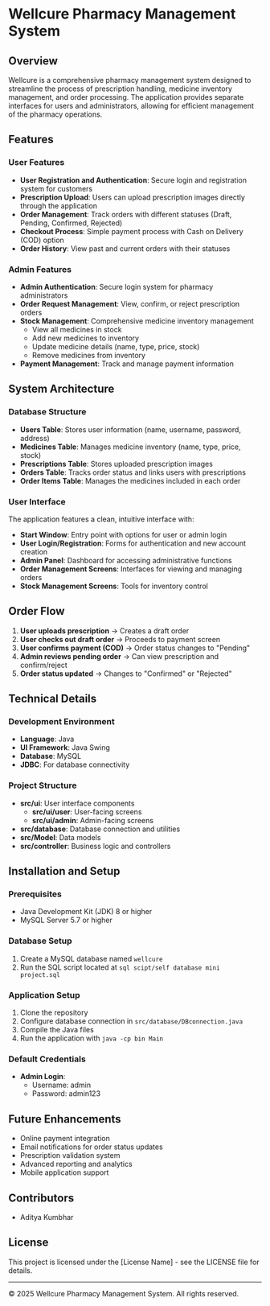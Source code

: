 # Wellcure Pharmacy Management System

## Overview
Wellcure is a comprehensive pharmacy management system designed to streamline the process of prescription handling, medicine inventory management, and order processing. The application provides separate interfaces for users and administrators, allowing for efficient management of the pharmacy operations.

## Features

### User Features
- **User Registration and Authentication**: Secure login and registration system for customers
- **Prescription Upload**: Users can upload prescription images directly through the application
- **Order Management**: Track orders with different statuses (Draft, Pending, Confirmed, Rejected)
- **Checkout Process**: Simple payment process with Cash on Delivery (COD) option
- **Order History**: View past and current orders with their statuses

### Admin Features
- **Admin Authentication**: Secure login system for pharmacy administrators
- **Order Request Management**: View, confirm, or reject prescription orders
- **Stock Management**: Comprehensive medicine inventory management
  - View all medicines in stock
  - Add new medicines to inventory
  - Update medicine details (name, type, price, stock)
  - Remove medicines from inventory
- **Payment Management**: Track and manage payment information

## System Architecture

### Database Structure
- **Users Table**: Stores user information (name, username, password, address)
- **Medicines Table**: Manages medicine inventory (name, type, price, stock)
- **Prescriptions Table**: Stores uploaded prescription images
- **Orders Table**: Tracks order status and links users with prescriptions
- **Order Items Table**: Manages the medicines included in each order

### User Interface
The application features a clean, intuitive interface with:
- **Start Window**: Entry point with options for user or admin login
- **User Login/Registration**: Forms for authentication and new account creation
- **Admin Panel**: Dashboard for accessing administrative functions
- **Order Management Screens**: Interfaces for viewing and managing orders
- **Stock Management Screens**: Tools for inventory control

## Order Flow
1. **User uploads prescription** → Creates a draft order
2. **User checks out draft order** → Proceeds to payment screen
3. **User confirms payment (COD)** → Order status changes to "Pending"
4. **Admin reviews pending order** → Can view prescription and confirm/reject
5. **Order status updated** → Changes to "Confirmed" or "Rejected"

## Technical Details

### Development Environment
- **Language**: Java
- **UI Framework**: Java Swing
- **Database**: MySQL
- **JDBC**: For database connectivity

### Project Structure
- **src/ui**: User interface components
  - **src/ui/user**: User-facing screens
  - **src/ui/admin**: Admin-facing screens
- **src/database**: Database connection and utilities
- **src/Model**: Data models
- **src/controller**: Business logic and controllers

## Installation and Setup

### Prerequisites
- Java Development Kit (JDK) 8 or higher
- MySQL Server 5.7 or higher

### Database Setup
1. Create a MySQL database named `wellcure`
2. Run the SQL script located at `sql scipt/self database mini project.sql`

### Application Setup
1. Clone the repository
2. Configure database connection in `src/database/DBconnection.java`
3. Compile the Java files
4. Run the application with `java -cp bin Main`

### Default Credentials
- **Admin Login**:
  - Username: admin
  - Password: admin123

## Future Enhancements
- Online payment integration
- Email notifications for order status updates
- Prescription validation system
- Advanced reporting and analytics
- Mobile application support

## Contributors
- Aditya Kumbhar

## License
This project is licensed under the [License Name] - see the LICENSE file for details.

---

© 2025 Wellcure Pharmacy Management System. All rights reserved.
